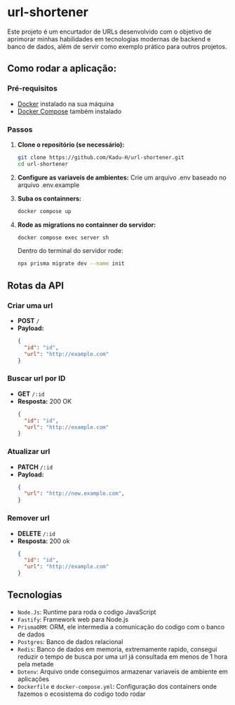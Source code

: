 # url-shortener
Este projeto é um encurtador de URLs desenvolvido com o objetivo de aprimorar minhas habilidades em tecnologias modernas de backend e banco de dados, além de servir como exemplo prático para outros projetos.

## Como rodar a aplicação:

### Pré-requisitos
- [Docker](https://www.docker.com/) instalado na sua máquina
- [Docker Compose](https://docs.docker.com/compose/) também instalado

### Passos

1. **Clone o repositório (se necessário):**
   ```sh
   git clone https://github.com/Kadu-H/url-shortener.git
   cd url-shortener
   ```

2. **Configure as variaveis de ambientes:**
   Crie um arquivo .env baseado no arquivo .env.example

3. **Suba os containners:**
   ```sh
   docker compose up
   ```

4. **Rode as migrations no containner do servidor:**
   ```sh
   docker compose exec server sh
   ```
   Dentro do terminal do servidor rode:
   ```sh
   npx prisma migrate dev --name init
   ```

## Rotas da API

### Criar uma url
- **POST** `/`
- **Payload:**
  ```json
  {
    "id": "id",
    "url": "http://example.com"
  }
  ```

### Buscar url por ID
- **GET** `/:id`
- **Resposta:** 200 OK  
  ```json
  {
    "id": "id",
    "url": "http://example.com"
  }
  ```

### Atualizar url
- **PATCH** `/:id`
- **Payload:**
  ```json
  {
    "url": "http://new.example.com",
  }
  ```

### Remover url
- **DELETE** `/:id`
- **Resposta:** 200 ok
  ```json
  {
    "id": "id",
    "url": "http://example.com"
  }
  ```

## Tecnologias

- `Node.Js`: Runtime para roda o codigo JavaScript
- `Fastify`: Framework web para Node.js
- `PrismaORM`: ORM, ele intermedia a comunicação do codigo com o banco de dados
- `Postgres`: Banco de dados relacional
- `Redis`: Banco de dados em memoria, extremamente rapido, consegui reduzir o tempo de busca por uma url já consultada em menos de 1 hora pela metade
- `Dotenv`: Arquivo onde conseguimos armazenar variaveis de ambiente em aplicações
- `Dockerfile` e `docker-compose.yml`: Configuração dos containers onde fazemos o ecosistema do codigo todo rodar